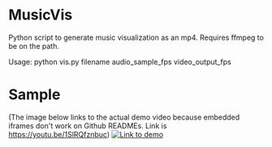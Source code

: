 # MusicVis

Python script to generate music visualization as an mp4. Requires ffmpeg to be on the path.

Usage: python vis.py filename audio_sample_fps video_output_fps

# Sample
(The image below links to the actual demo video because embedded iframes don't work on Github READMEs. Link is https://youtu.be/1SlRQfznbuc)
[![Link to demo](https://img.youtube.com/vi/1SlRQfznbuc/0.jpg)](https://youtu.be/1SlRQfznbuc "MusicVis Demo")